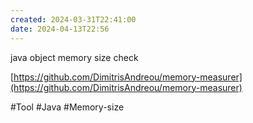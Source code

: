 ```yaml
---
created: 2024-03-31T22:41:00
date: 2024-04-13T22:56
---
```

java object memory size check

[https://github.com/DimitrisAndreou/memory-measurer](https://github.com/DimitrisAndreou/memory-measurer)

#Tool 
#Java 
#Memory-size